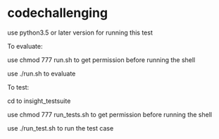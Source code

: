 # codechallenging

use python3.5 or later version for running this test

To evaluate:

use chmod 777 run.sh to get permission before running the shell

use ./run.sh to evaluate



To test:

cd to insight_testsuite

use chmod 777 run_tests.sh to get permission before running the shell

use ./run_test.sh to run the test case
